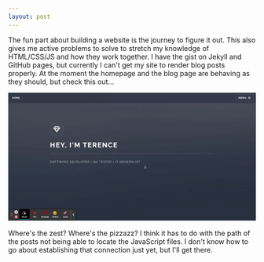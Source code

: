 ```yaml
---
layout: post
---
```


The fun part about building a website is the journey to figure it out. This also gives me active problems to solve to stretch my knowledge of HTML/CSS/JS and how they work together. I have the gist on Jekyll and GitHub pages, but currently I can't get my site to render blog posts properly. At the moment the homepage and the blog page are behaving as they should, but check this out...

![](/assets/blog/blog_post_without_seasoning.gif)

Where's the zest? Where's the pizzazz? I think it has to do with the path of the posts not being able to locate the JavaScript files. I don't know how to go about establishing that connection just yet, but I'll get there.